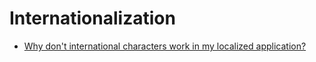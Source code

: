 <a href='Hidden comment: 
2008-11-27. Replaced by Troubleshooting.wiki. Topic moved to Troubleshooting section.
'></a>
# Internationalization #

  * [Why don't international characters work in my localized application?](FAQ_InternationalizedCharactersInLocalizedApplication.md)

